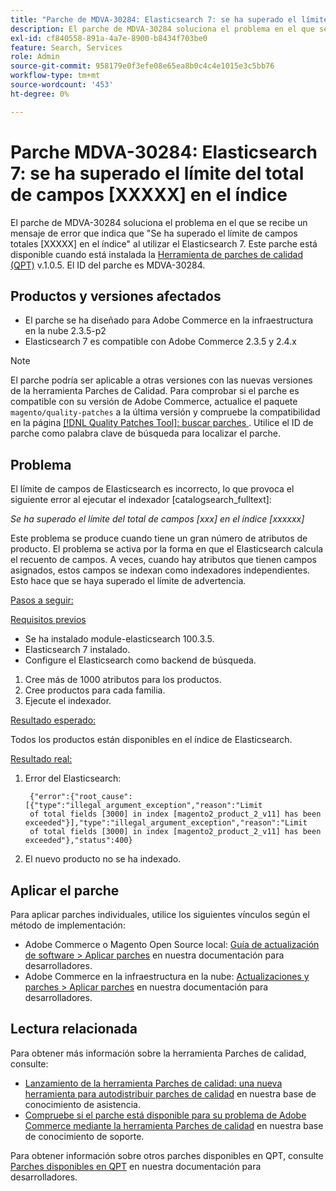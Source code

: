 ```yaml
---
title: "Parche de MDVA-30284: Elasticsearch 7: se ha superado el límite de campos totales [XXXXX] en el índice"
description: El parche de MDVA-30284 soluciona el problema en el que se recibe un mensaje de error que indica que "Se ha superado el límite de campos totales \[XXXXX\] en el índice" al utilizar el Elasticsearch 7. Este parche está disponible cuando está instalada la [Quality Patches Tool (QPT)](/help/announcements/adobe-commerce-announcements/magento-quality-patches-released-new-tool-to-self-serve-quality-patches.md) v.1.0.5. El ID del parche es MDVA-30284.
exl-id: cf840558-891a-4a7e-8900-b8434f703be0
feature: Search, Services
role: Admin
source-git-commit: 958179e0f3efe08e65ea8b0c4c4e1015e3c5bb76
workflow-type: tm+mt
source-wordcount: '453'
ht-degree: 0%

---
```


# Parche MDVA-30284: Elasticsearch 7: se ha superado el límite del total de campos [XXXXX] en el índice

El parche de MDVA-30284 soluciona el problema en el que se recibe un mensaje de error que indica que &quot;Se ha superado el límite de campos totales \[XXXXX\] en el índice&quot; al utilizar el Elasticsearch 7. Este parche está disponible cuando está instalada la [Herramienta de parches de calidad (QPT)](/help/announcements/adobe-commerce-announcements/magento-quality-patches-released-new-tool-to-self-serve-quality-patches.md) v.1.0.5. El ID del parche es MDVA-30284.

## Productos y versiones afectados

* El parche se ha diseñado para Adobe Commerce en la infraestructura en la nube 2.3.5-p2
* Elasticsearch 7 es compatible con Adobe Commerce 2.3.5 y 2.4.x

>[!NOTE]
>
>El parche podría ser aplicable a otras versiones con las nuevas versiones de la herramienta Parches de Calidad. Para comprobar si el parche es compatible con su versión de Adobe Commerce, actualice el paquete `magento/quality-patches` a la última versión y compruebe la compatibilidad en la página [[!DNL Quality Patches Tool]: buscar parches ](https://devdocs.magento.com/quality-patches/tool.html#patch-grid). Utilice el ID de parche como palabra clave de búsqueda para localizar el parche.

## Problema

El límite de campos de Elasticsearch es incorrecto, lo que provoca el siguiente error al ejecutar el indexador \[catalogsearch\_fulltext\]:

*Se ha superado el límite del total de campos [xxx] en el índice [xxxxxx]*

Este problema se produce cuando tiene un gran número de atributos de producto. El problema se activa por la forma en que el Elasticsearch calcula el recuento de campos. A veces, cuando hay atributos que tienen campos asignados, estos campos se indexan como indexadores independientes. Esto hace que se haya superado el límite de advertencia.

<u>Pasos a seguir:</u>

<u>Requisitos previos</u>

* Se ha instalado module-elasticsearch 100.3.5.
* Elasticsearch 7 instalado.
* Configure el Elasticsearch como backend de búsqueda.

1. Cree más de 1000 atributos para los productos.
1. Cree productos para cada familia.
1. Ejecute el indexador.

<u>Resultado esperado:</u>

Todos los productos están disponibles en el índice de Elasticsearch.

<u>Resultado real:</u>

1. Error del Elasticsearch:

   ```
    {"error":{"root_cause":[{"type":"illegal_argument_exception","reason":"Limit
    of total fields [3000] in index [magento2_product_2_v11] has been exceeded"}],"type":"illegal_argument_exception","reason":"Limit
    of total fields [3000] in index [magento2_product_2_v11] has been exceeded"},"status":400}
   ```

1. El nuevo producto no se ha indexado.

## Aplicar el parche

Para aplicar parches individuales, utilice los siguientes vínculos según el método de implementación:

* Adobe Commerce o Magento Open Source local: [Guía de actualización de software > Aplicar parches](https://devdocs.magento.com/guides/v2.4/comp-mgr/patching/mqp.html) en nuestra documentación para desarrolladores.
* Adobe Commerce en la infraestructura en la nube: [Actualizaciones y parches > Aplicar parches](https://devdocs.magento.com/cloud/project/project-patch.html) en nuestra documentación para desarrolladores.

## Lectura relacionada

Para obtener más información sobre la herramienta Parches de calidad, consulte:

* [Lanzamiento de la herramienta Parches de calidad: una nueva herramienta para autodistribuir parches de calidad](/help/announcements/adobe-commerce-announcements/magento-quality-patches-released-new-tool-to-self-serve-quality-patches.md) en nuestra base de conocimiento de asistencia.
* [Compruebe si el parche está disponible para su problema de Adobe Commerce mediante la herramienta Parches de calidad](/help/support-tools/patches-available-in-qpt-tool/check-patch-for-magento-issue-with-magento-quality-patches.md) en nuestra base de conocimiento de soporte.

Para obtener información sobre otros parches disponibles en QPT, consulte [Parches disponibles en QPT](https://devdocs.magento.com/quality-patches/tool.html#patch-grid) en nuestra documentación para desarrolladores.
